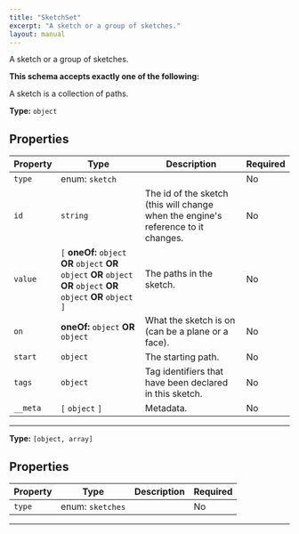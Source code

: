 ```yaml
---
title: "SketchSet"
excerpt: "A sketch or a group of sketches."
layout: manual
---
```


A sketch or a group of sketches.




**This schema accepts exactly one of the following:**

A sketch is a collection of paths.


**Type:** `object`




## Properties

| Property | Type | Description | Required |
|----------|------|-------------|----------|
| `type` |enum: `sketch`|  | No |
| `id` |`string`| The id of the sketch (this will change when the engine&#x27;s reference to it changes. | No |
| `value` |`[` **oneOf:** `object` **OR** `object` **OR** `object` **OR** `object` **OR** `object` **OR** `object` **OR** `object` `]`| The paths in the sketch. | No |
| `on` |**oneOf:** `object` **OR** `object`| What the sketch is on (can be a plane or a face). | No |
| `start` |`object`| The starting path. | No |
| `tags` |`object`| Tag identifiers that have been declared in this sketch. | No |
| `__meta` |`[` `object` `]`| Metadata. | No |


----


**Type:** `[object, array]`




## Properties

| Property | Type | Description | Required |
|----------|------|-------------|----------|
| `type` |enum: `sketches`|  | No |


----




